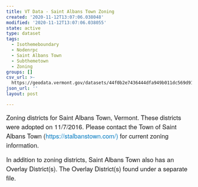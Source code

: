 ```yaml
---
title: VT Data - Saint Albans Town Zoning
created: '2020-11-12T13:07:06.038048'
modified: '2020-11-12T13:07:06.038055'
state: active
type: dataset
tags:
  - Isothemeboundary
  - Nodenrpc
  - Saint Albans Town
  - Subthemetown
  - Zoning
groups: []
csv_url: >-
  https://geodata.vermont.gov/datasets/44f0b2e7436444dfa949b011dc569d91_0.csv?outSR=%7B%22latestWkid%22%3A3857%2C%22wkid%22%3A102100%7D
json_url: ''
layout: post

---
```

<div style='text-align:Left;'><p><span style='font-family: &quot;Avenir Next W01&quot;, &quot;Avenir Next W00&quot;, &quot;Avenir Next&quot;, Avenir, &quot;Helvetica Neue&quot;, sans-serif; font-size: 17px;'>Zoning districts for Saint Albans Town, Vermont. These districts were adopted on 11/7/2016. Please contact the Town of Saint Albans Town (</span><span style='font-family: &quot;Avenir Next W01&quot;, &quot;Avenir Next W00&quot;, &quot;Avenir Next&quot;, Avenir, &quot;Helvetica Neue&quot;, sans-serif; font-size: 17px;'><a href='https://stalbanstown.com/)' style='color: rgb(0, 121, 193); text-decoration-line: none;' target='_blank'>https://stalbanstown.com/)</a></span><span style='font-family: &quot;Avenir Next W01&quot;, &quot;Avenir Next W00&quot;, &quot;Avenir Next&quot;, Avenir, &quot;Helvetica Neue&quot;, sans-serif; font-size: 17px;'> for current zoning information.</span><br /></p><p><span style='font-family: &quot;Avenir Next W01&quot;, &quot;Avenir Next W00&quot;, &quot;Avenir Next&quot;, Avenir, &quot;Helvetica Neue&quot;, sans-serif; font-size: 17px;'>In addition to zoning districts, Saint Albans Town also has an Overlay District(s). The Overlay District(s) found under a separate file.</span></p><p><span></span></p></div>
